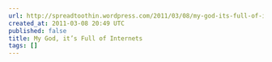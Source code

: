 ```yaml
---
url: http://spreadtoothin.wordpress.com/2011/03/08/my-god-its-full-of-internets/
created_at: 2011-03-08 20:49 UTC
published: false
title: My God, it’s Full of Internets
tags: []
---
```



